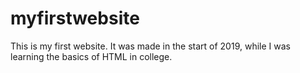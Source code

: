 # myfirstwebsite

This is my first website. It was made in the start of 2019, while I was learning the basics of HTML in college.